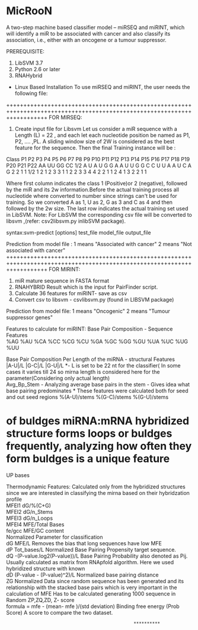 MicRooN
=======

A two-step machine based classifier model – miRSEQ and miRINT, which will identify a miR to be associated with cancer and also classify its association, i.e., either with an oncogene or a tumour suppressor.


PREREQUISITE:
1. LibSVM 3.7
2. Python 2.6 or later
3. RNAHybrid


* Linux Based Installation
To use miRSEQ and miRINT, the user needs the following file:

++++++++++++++++++++++++++++++++++++++++++++++++++++++++++++++++++++++++++++++++++++++++++++++++++++++++++++++++++++++++
FOR MIRSEQ:
1. Create input file for Libsvm
Let us consider a miR sequence with a Length (L) = 22 , and each let each nucleotide position be named as P1, P2, .... ,PL.  A sliding window size of 2W is considered as the best feature for the sequence. Then the final Training instance will be :

Class   P1  P2  P3  P4  P5  P6  P7  P8  P9  P10 P11 P12 P13 P14 P15 P16 P17 P18 P19 P20 P21 P22 AA  UU  GG  CC
1/2     A   U   A   U   G   G   A   A   U   U   G   G   C   C   U   U   A   A   U   C   A   G   2   2   1   1
1/2     1   2   1   2   3   3   1   1   2   2   3   3   4   4   2   2   1   1   2   4   1   3   2   2   1   1

Where first column indicates the class 1 (Positive)or 2 (negative), followed by the miR and its 2w information.Before the actual training process all nucleotide where converted to number since strings can't be used for training. So we converted A as 1, U as 2, G as 3 and C as 4 and then followed by the 2w size. The last row indicates the actual training set used in LibSVM. Note: For LibSVM the corresponding csv file will be converted to libsvm ,(refer: csv2libsvm.py inlibSVM package). 

syntax:svm-predict [options] test_file model_file output_file

Prediction from model file :    1 means "Associated with cancer"
                                2 means "Not associated with cancer"
++++++++++++++++++++++++++++++++++++++++++++++++++++++++++++++++++++++++++++++++++++++++++++++++++++++++++++++++++++++++
FOR MIRINT:

1. miR mature sequence in FASTA format
2. RNAHYBRID Result which is the input for PairFinder script.
3. Calculate 36 features for miRINT- save as csv
4. Convert csv to libsvm - csvlibsvm.py (found in LIBSVM package)

Prediction from model file:     1 means "Oncogenic"
                                2 means "Tumour suppressor genes"
                                
Features to calculate for miRINT:
Base Pair Composition - Sequence Features													
%AG	%AU	%CA	%CC	%CG	%CU	%GA	%GC	%GG	%GU	%UA	%UC	%UG	%UU

Base Pair Composition Per Length of the miRNA - structural Features			
|A-U|/L	|G-C|/L	|G-U|/L	
	*- L is set to be 22 nt for  the classifier( In some cases it varies till 24 so mirna length is considered here for the parameter(Considering only actual length)		
Avg_Bp_Stem - Analyzing average base pairs in the stem - Gives idea what base pairing predominates		* These features were calculated both for seed and out seed regions	
	%(A-U)/stems	%(G-C)/stems	%(G-U)/stems
# of buldges	miRNA:mRNA hybridized structure forms loops or buldges frequently, analyzing how often they form buldges is a unique feature		
UP bases	

Thermodynamic Features: Calculated only from the hybridized structures since we are interested in classifying the mirna based on their hybridzation profile			
MFEI1	dG/%(C+G)		
MFEI2	dG/n_Stems		
MFEI3	dG/n_Loops		
MFEI4	MFE/Total Bases		
fe/gcc	MFE/GC content		
	Normalized Parameter for classification		
dG	MFE/L	Removes the bias that long sequences have low MFE	
dP	Tot_bases/L	Normalized Base Pairing Propensity  target sequence.	
dQ	-(P-value.log2(P-value))/L	Base Pairing Probability also denoted as Pij. Usually calculated as matrix from RNApfold algorithm. Here we used hybridized structure with known	
dD	(P-value - (P-value)^2)/L	Normalized base pairing distance	
ZG	Normalized Data since random sequence has been generated and its relationship with the stacked base pairs which is very important in the calculation of MFE	Has to be calculated generating 1000 sequence in Random	
ZP,ZQ,ZD,
Z- score	
formula = mfe - (mean- mfe )/(std deviation)	Binding free energy (Prob Score)	A score to compare the two dataset.


                                                    **********
